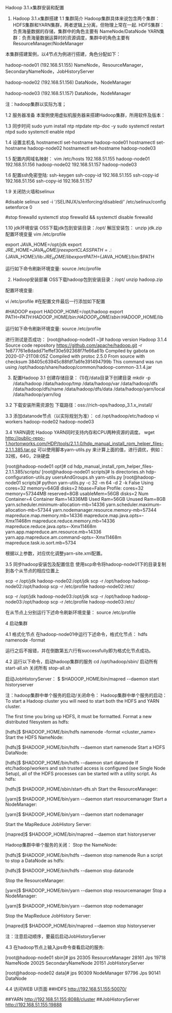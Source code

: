 Hadoop 3.1.x集群安装和配置

1. Hadoop 3.1.x集群搭建
1.1 集群简介
Hadoop集群具体来说包含两个集群：HDFS集群和YARN集群，两者逻辑上分离，但物理上常在一起.
HDFS集群：负责海量数据的存储，集群中的角色主要有 NameNode/DataNode
YARN集群：负责海量数据运算时的资源调度，集群中的角色主要有 ResourceManager/NodeManager

本集群搭建案例，以4节点为例进行搭建，角色分配如下：

hadoop-node01 (192.168.51.155)  NameNode，ResourceManager，SecondaryNameNode，JobHistoryServer

hadoop-node02 (192.168.51.156)  DataNode，NodeManager

hadoop-node03 (192.168.51.157)  DataNode，NodeManager

注：hadoop集群以实际为准；

1.2 服务器准备
本案例使用虚拟机服务器来搭建Hadoop集群，所用软件及版本：

1.3 同步时间
sudo yum install ntp ntpdate ntp-doc -y
sudo systemctl restart ntpd
sudo systemctl enable ntpd

1.4 设置主机名
hostnamectl set-hostname hadoop-node01
hostnamectl set-hostname hadoop-node02
hostnamectl set-hostname hadoop-node03

1.5 配置内网域名映射：
vim /etc/hosts
192.168.51.155   hadoop-node01
192.168.51.156   hadoop-node02
192.168.51.157   hadoop-node03


1.6 配置ssh免密登陆:
ssh-keygen 
ssh-copy-id 192.168.51.155
ssh-copy-id 192.168.51.156
ssh-copy-id 192.168.51.157

1.9 关闭防火墙和selinux

#disable selinux
sed -i '/SELINUX/s/enforcing/disabled/' /etc/selinux/config
setenforce 0

#stop firewalld
systemctl stop firewalld  && systemctl disable firewalld

1.10  jdk环境安装
OSS下载jdk包到安装目录：/opt/
解压安装包：
unzip jdk.zip
配置环境变量 
vim /etc/profile

export JAVA_HOME=/opt/jdk
export JRE_HOME=${JAVA_HOME}/jre
export CLASSPATH=.:${JAVA_HOME}/lib:${JRE_HOME}/lib
export PATH=${JAVA_HOME}/bin:$PATH

运行如下命令刷新环境变量:
source /etc/profile

2. Hadoop安装部署
OSS下载hadoop包到安装目录：/opt/
unzip hadoop.zip

配置环境变量:

vi /etc/profile
#在配置文件最后一行添加如下配置
 
#HADOOP
export HADOOP_HOME=/opt/hadoop
export PATH=$PATH:$HADOOP_HOME/bin:$HADOOP_HOME/sbin:$HADOOP_HOME/lib

运行如下命令刷新环境变量:
source /etc/profile

进行测试是否成功：
[root@hadoop-node01 ~]# hadoop version
Hadoop 3.1.4
Source code repository https://github.com/apache/hadoop.git -r 1e877761e8dadd71effef30e592368f7fe66a61b
Compiled by gabota on 2020-07-21T08:05Z
Compiled with protoc 2.5.0
From source with checksum 38405c63945c88fdf7a6fe391494799b
This command was run using /opt/hadoop/share/hadoop/common/hadoop-common-3.1.4.jar

3. 配置Hadoop
3.1 创建存储目录：
(1)在/data目录下创建目录
mkdir -p /data/hadoop /data/hadoop/tmp /data/hadoop/var /data/hadoop/dfs /data/hadoop/dfs/name /data/hadoop/dfs/data /data/hadoop/yarn/local /data/hadoop/yarn/log

3.2 下载安装所需资源包
下载路径：oss://rich-ops/hadoop_3.1.x_install/

3.3 添加datanode节点（以实际规划为准）：
cd /opt/hadoop/etc/hadoop
vi  workers 
hadoop-node02
hadoop-node03

3.4 YARN调优
  Hadoop YARN同时支持内存和CPU两种资源的调度。
  wget http://public-repo-1.hortonworks.com/HDP/tools/2.1.1.0/hdp_manual_install_rpm_helper_files-2.1.1.385.tar.gz 
  可以使用脚本yarn-utils.py 来计算上面的值，进行调优，例如：32核，64G，2块硬盘

[root@hadoop-node01 opt]# cd hdp_manual_install_rpm_helper_files-2.1.1.385/scripts/
[root@hadoop-node01 scripts]# ls
directories.sh  hdp-configuration-utils.py  usersAndGroups.sh  yarn-utils.py
[root@hadoop-node01 scripts]# python yarn-utils.py -c 32 -m 64 -d 2 -k False
 Using cores=32 memory=64GB disks=2 hbase=False
 Profile: cores=32 memory=57344MB reserved=8GB usableMem=56GB disks=2
 Num Container=4
 Container Ram=14336MB
 Used Ram=56GB
 Unused Ram=8GB
 yarn.scheduler.minimum-allocation-mb=14336
 yarn.scheduler.maximum-allocation-mb=57344
 yarn.nodemanager.resource.memory-mb=57344
 mapreduce.map.memory.mb=14336
 mapreduce.map.java.opts=-Xmx11468m
 mapreduce.reduce.memory.mb=14336
 mapreduce.reduce.java.opts=-Xmx11468m
 yarn.app.mapreduce.am.resource.mb=14336
 yarn.app.mapreduce.am.command-opts=-Xmx11468m
 mapreduce.task.io.sort.mb=5734

根据以上参数，对应优化调整yarn-site.xml配置。

3.5 同步hadoop安装包及配置信息
使用scp命令将hadoop-node01下的目录复制到各个从节点的相应位置上

scp -r /opt/jdk hadoop-node02:/opt/jdk
scp -r /opt/hadoop hadoop-node02:/opt/hadoop
scp -r /etc/profile hadoop-node02:/etc/
 
scp -r /opt/jdk hadoop-node03:/opt/jdk
scp -r /opt/hadoop hadoop-node03:/opt/hadoop
scp -r /etc/profile hadoop-node03:/etc/

在从节点上分别运行下述命令刷新环境变量：
source /etc/profile


4 启动集群

4.1 格式化节点
在hadoop-node01中运行下述命令，格式化节点：
hdfs namenode -format

运行之后不报错，并在倒数第五六行有successfully即为格式化节点成功。

4.2 运行以下命令，启动hadoop集群的服务
cd /opt/hadoop/sbin/
启动所有
start-all.sh 
关闭所有
stop-all.sh

启动JobHistoryServer：
$ $HADOOP_HOME/bin/mapred --daemon start historyserver

注：hadoop集群中单个服务的启动/关闭命令：
Hadoop集群中单个服务的启动：
To start a Hadoop cluster you will need to start both the HDFS and YARN cluster.

The first time you bring up HDFS, it must be formatted. Format a new distributed filesystem as hdfs:

[hdfs]$ $HADOOP_HOME/bin/hdfs namenode -format <cluster_name>
Start the HDFS NameNode:

[hdfs]$ $HADOOP_HOME/bin/hdfs --daemon start namenode
Start a HDFS DataNode:

[hdfs]$ $HADOOP_HOME/bin/hdfs --daemon start datanode
If etc/hadoop/workers and ssh trusted access is configured (see Single Node Setup), all of the HDFS processes can be started with a utility script. As hdfs:

[hdfs]$ $HADOOP_HOME/sbin/start-dfs.sh
Start the  ResourceManager:

[yarn]$ $HADOOP_HOME/bin/yarn --daemon start resourcemanager
Start a NodeManager:

[yarn]$ $HADOOP_HOME/bin/yarn --daemon start nodemanager


Start the MapReduce JobHistory Server:

[mapred]$ $HADOOP_HOME/bin/mapred --daemon start historyserver

Hadoop集群中单个服务的关闭：
Stop the NameNode:

[hdfs]$ $HADOOP_HOME/bin/hdfs --daemon stop namenode
Run a script to stop a DataNode as hdfs:

[hdfs]$ $HADOOP_HOME/bin/hdfs --daemon stop datanode

Stop the ResourceManager:

[yarn]$ $HADOOP_HOME/bin/yarn --daemon stop resourcemanager
Stop a NodeManager:

[yarn]$ $HADOOP_HOME/bin/yarn --daemon stop nodemanager

Stop the MapReduce JobHistory Server:

[mapred]$ $HADOOP_HOME/bin/mapred --daemon stop historyserver

注：注意启动顺序，要最后启动JobHistoryServer

4.3 在hadoop节点上输入jps命令查看启动的服务:

[root@hadoop-node01 sbin]# jps
20305 ResourceManager
28161 Jps
19718 NameNode
20025 SecondaryNameNode
20151 JobHistoryServer

[root@hadoop-node02 data]# jps
90309 NodeManager
97796 Jps
90141 DataNode

4.4 访问WEB UI页面
##HDFS
http://192.168.51.155:50070/

##YARN
http://192.168.51.155:8088/cluster
##JobHistoryServer
http://192.168.51.155:19888


